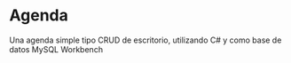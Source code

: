 <h1>Agenda</h1>
<p>Una agenda simple tipo CRUD de escritorio, utilizando C# y como base de datos MySQL Workbench</p>
